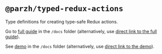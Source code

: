 # `@parzh/typed-redux-actions`
Type definitions for creating type-safe Redux actions.

Go to [full guide] in the `/docs` folder (alternatively, use [direct link to the full guide]).

See [demo] in the `/docs` folder (alternatively, use [direct link to the demo]).

  [full guide]: /docs/README.md
  [direct link to the full guide]: https://gitlab.com/parzh/typed-redux-actions/blob/master/docs/README.md
  [demo]: /docs/demo.ts
  [direct link to the demo]: https://gitlab.com/parzh/typed-redux-actions/blob/master/docs/demo.ts
